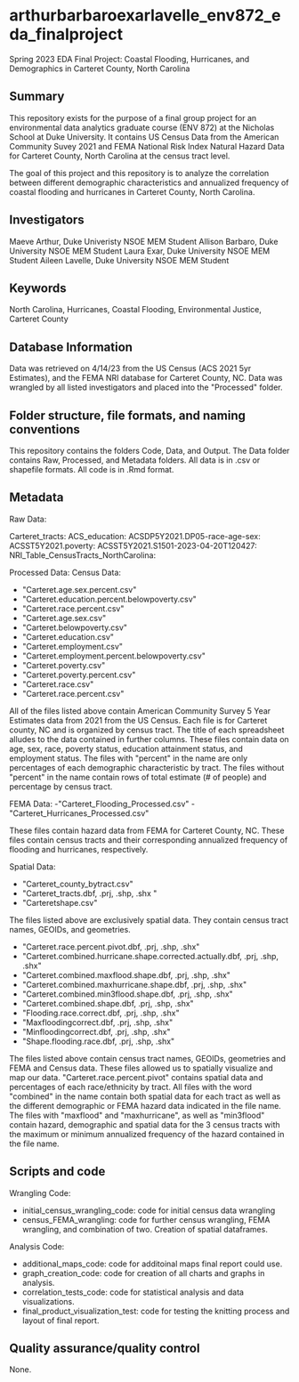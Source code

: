 # arthurbarbaroexarlavelle_env872_eda_finalproject

Spring 2023 EDA Final Project: Coastal Flooding, Hurricanes, and Demographics in Carteret County, North Carolina

## Summary

This repository exists for the purpose of a final group project for an environmental data analytics graduate course (ENV 872) at the Nicholas School at Duke University. It contains US Census Data from the American Community Suvey 2021 and FEMA National Risk Index Natural Hazard Data for Carteret County, North Carolina at the census tract level.

The goal of this project and this repository is to analyze the correlation between different demographic characteristics and annualized frequency of coastal flooding and hurricanes in Carteret County, North Carolina. 

## Investigators

Maeve Arthur, Duke Univeristy NSOE MEM Student
Allison Barbaro, Duke University NSOE MEM Student
Laura Exar, Duke University NSOE MEM Student 
Aileen Lavelle, Duke University NSOE MEM Student 

## Keywords

North Carolina, Hurricanes, Coastal Flooding, Environmental Justice, Carteret County

## Database Information

Data was retrieved on 4/14/23 from the US Census (ACS 2021 5yr Estimates), and the FEMA NRI database for Carteret County, NC. Data was wrangled by all listed investigators and placed into the "Processed" folder.


## Folder structure, file formats, and naming conventions 

This repository contains the folders Code, Data, and Output. The Data folder contains Raw, Processed, and Metadata folders. All data is in .csv or shapefile formats. All code is in .Rmd format. 


## Metadata

Raw Data:

Carteret_tracts:
ACS_education:
ACSDP5Y2021.DP05-race-age-sex:
ACSST5Y2021.poverty:
ACSST5Y2021.S1501-2023-04-20T120427: 
NRI_Table_CensusTracts_NorthCarolina:

Processed Data:
Census Data:
- "Carteret.age.sex.percent.csv"
- "Carteret.education.percent.belowpoverty.csv"
- "Carteret.race.percent.csv"
- "Carteret.age.sex.csv"
- "Carteret.belowpoverty.csv"
- "Carteret.education.csv"
- "Carteret.employment.csv"
- "Carteret.employment.percent.belowpoverty.csv"
- "Carteret.poverty.csv"
- "Carteret.poverty.percent.csv"
- "Carteret.race.csv"
- "Carteret.race.percent.csv"

All of the files listed above contain American Community Survey 5 Year Estimates data from 2021 from the US Census. Each file is for Carteret county, NC and is organized by census tract. The title of each spreadsheet alludes to the data contained in further columns. These files contain data on age, sex, race, poverty status, education attainment status, and employment status. The files with "percent" in the name are only percentages of each demographic characteristic by tract. The files without "percent" in the name contain rows of total estimate (# of people) and percentage by census tract. 

FEMA Data:
-"Carteret_Flooding_Processed.csv"
-"Carteret_Hurricanes_Processed.csv"

These files contain hazard data from FEMA for Carteret County, NC. These files contain census tracts and their corresponding annualized frequency of flooding and hurricanes, respectively. 

Spatial Data:
- "Carteret_county_bytract.csv"
- "Carteret_tracts.dbf, .prj, .shp, .shx "
- "Carteretshape.csv"

The files listed above are exclusively spatial data. They contain census tract names, GEOIDs, and geometries. 

- "Carteret.race.percent.pivot.dbf, .prj, .shp, .shx"
- "Carteret.combined.hurricane.shape.corrected.actually.dbf, .prj, .shp, .shx"
- "Carteret.combined.maxflood.shape.dbf, .prj, .shp, .shx"
- "Carteret.combined.maxhurricane.shape.dbf, .prj, .shp, .shx"
- "Carteret.combined.min3flood.shape.dbf, .prj, .shp, .shx"
- "Carteret.combined.shape.dbf, .prj, .shp, .shx"
- "Flooding.race.correct.dbf, .prj, .shp, .shx"
- "Maxfloodingcorrect.dbf, .prj, .shp, .shx"
- "Minfloodingcorrect.dbf, .prj, .shp, .shx"
- "Shape.flooding.race.dbf, .prj, .shp, .shx"

The files listed above contain census tract names, GEOIDs, geometries and FEMA and Census data. These files allowed us to spatially visualize and map our data. "Carteret.race.percent.pivot" contains spatial data and percentages of each race/ethnicity by tract. All files with the word "combined" in the name contain both spatial data for each tract as well as the different demographic or FEMA hazard data indicated in the file name. The files with "maxflood" and "maxhurricane", as well as "min3flood" contain hazard, demographic and spatial data for the 3 census tracts with the maximum or minimum annualized frequency of the hazard contained in the file name.


## Scripts and code
Wrangling Code:
- initial_census_wrangling_code: code for initial census data wrangling 
- census_FEMA_wrangling: code for further census wrangling, FEMA wrangling, and combination of two. Creation of spatial dataframes. 

Analysis Code: 
- additional_maps_code: code for additoinal maps final report could use.
- graph_creation_code: code for creation of all charts and graphs in analysis. 
- correlation_tests_code: code for statistical analysis and data visualizations.
- final_product_visualization_test: code for testing the knitting process and layout of final report.

## Quality assurance/quality control

None.